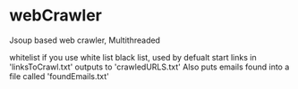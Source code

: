 # webCrawler
Jsoup based web crawler, Multithreaded

whitelist if you use white list
black list, used by defualt
start links in 'linksToCrawl.txt'
outputs to 'crawledURLS.txt'
Also puts emails found into a file called 'foundEmails.txt'
